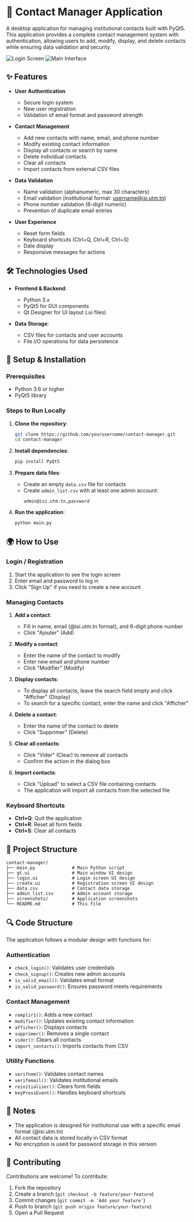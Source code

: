 # 📇 Contact Manager Application

A desktop application for managing institutional contacts built with PyQt5. This application provides a complete contact management system with authentication, allowing users to add, modify, display, and delete contacts while ensuring data validation and security.

![Login Screen](https://raw.githubusercontent.com/yourusername/contact-manager/main/screenshots/login.png)
![Main Interface](https://raw.githubusercontent.com/yourusername/contact-manager/main/screenshots/main.png)

## ✨ Features

* **User Authentication**
  * Secure login system
  * New user registration
  * Validation of email format and password strength

* **Contact Management**
  * Add new contacts with name, email, and phone number
  * Modify existing contact information
  * Display all contacts or search by name
  * Delete individual contacts
  * Clear all contacts
  * Import contacts from external CSV files

* **Data Validation**
  * Name validation (alphanumeric, max 30 characters)
  * Email validation (institutional format: username@isi.utm.tn)
  * Phone number validation (6-digit numeric)
  * Prevention of duplicate email entries

* **User Experience**
  * Reset form fields
  * Keyboard shortcuts (Ctrl+Q, Ctrl+R, Ctrl+S)
  * Date display
  * Responsive messages for actions

## 🛠️ Technologies Used

* **Frontend & Backend**:
  * Python 3.x
  * PyQt5 for GUI components
  * Qt Designer for UI layout (.ui files)

* **Data Storage**:
  * CSV files for contacts and user accounts
  * File I/O operations for data persistence

## 🚀 Setup & Installation

### Prerequisites
* Python 3.6 or higher
* PyQt5 library

### Steps to Run Locally

1. **Clone the repository**:
   ```bash
   git clone https://github.com/yourusername/contact-manager.git
   cd contact-manager
   ```

2. **Install dependencies**:
   ```bash
   pip install PyQt5
   ```

3. **Prepare data files**:
   - Create an empty `data.csv` file for contacts
   - Create `admin_list.csv` with at least one admin account:
     ```
     admin@isi.utm.tn,password
     ```

4. **Run the application**:
   ```bash
   python main.py
   ```

## 🌍 How to Use

### Login / Registration
1. Start the application to see the login screen
2. Enter email and password to log in
3. Click "Sign Up" if you need to create a new account

### Managing Contacts
1. **Add a contact**:
   * Fill in name, email (@isi.utm.tn format), and 6-digit phone number
   * Click "Ajouter" (Add)

2. **Modify a contact**:
   * Enter the name of the contact to modify
   * Enter new email and phone number
   * Click "Modifier" (Modify)

3. **Display contacts**:
   * To display all contacts, leave the search field empty and click "Afficher" (Display)
   * To search for a specific contact, enter the name and click "Afficher"

4. **Delete a contact**:
   * Enter the name of the contact to delete
   * Click "Supprimer" (Delete)

5. **Clear all contacts**:
   * Click "Vider" (Clear) to remove all contacts
   * Confirm the action in the dialog box

6. **Import contacts**:
   * Click "Upload" to select a CSV file containing contacts
   * The application will import all contacts from the selected file

### Keyboard Shortcuts
* **Ctrl+Q**: Quit the application
* **Ctrl+R**: Reset all form fields
* **Ctrl+S**: Clear all contacts

## 📂 Project Structure

```
contact-manager/
├── main.py              # Main Python script
├── qt.ui                # Main window UI design
├── login.ui             # Login screen UI design
├── create.ui            # Registration screen UI design
├── data.csv             # Contact data storage
├── admin_list.csv       # Admin account storage
├── screenshots/         # Application screenshots
└── README.md            # This file
```

## 🔍 Code Structure

The application follows a modular design with functions for:

### Authentication
- `check_login()`: Validates user credentials
- `check_signup()`: Creates new admin accounts
- `is_valid_email()`: Validates email format
- `is_valid_password()`: Ensures password meets requirements

### Contact Management
- `remplir1()`: Adds a new contact
- `modifier()`: Updates existing contact information
- `afficher()`: Displays contacts
- `supprimer()`: Removes a single contact
- `vider()`: Clears all contacts
- `import_contacts()`: Imports contacts from CSV

### Utility Functions
- `verifnom()`: Validates contact names
- `verifemail()`: Validates institutional emails
- `reinitialiser()`: Clears form fields
- `keyPressEvent()`: Handles keyboard shortcuts

## 📝 Notes

- The application is designed for institutional use with a specific email format (@isi.utm.tn)
- All contact data is stored locally in CSV format
- No encryption is used for password storage in this version

## 🤝 Contributing

Contributions are welcome! To contribute:
1. Fork the repository
2. Create a branch (`git checkout -b feature/your-feature`)
3. Commit changes (`git commit -m 'Add your feature'`)
4. Push to branch (`git push origin feature/your-feature`)
5. Open a Pull Request
